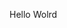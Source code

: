 Hello Wolrd


















































































































































































































































































































































































































































































































































































































































































































































































































































































































































































































































































































































































































































































































































































































































































































































































































































































































































































































































































































































































































































































































































































































































































































































































































































































































































































































































































































































































































































































































































































































































































































































































































































































































































































































































































































































































































































































































































































































































































































































































































































































































































































































































































































































































































































































































































































































































































































































































































































































































































































































































































































































































































































































































































































































































































































































































